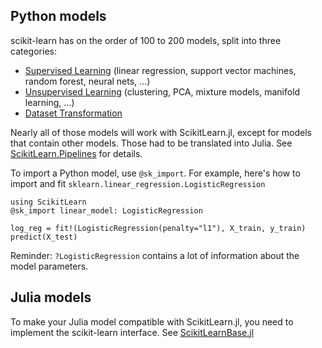 Python models
-----

scikit-learn has on the order of 100 to 200 models, split into three categories:

- [Supervised Learning](http://scikit-learn.org/stable/supervised_learning.html) (linear regression, support vector machines, random forest, neural nets, ...)
- [Unsupervised Learning](http://scikit-learn.org/stable/unsupervised_learning.html) (clustering, PCA, mixture models, manifold learning, ...)
- [Dataset Transformation](http://scikit-learn.org/stable/data_transforms.html)

Nearly all of those models will work with ScikitLearn.jl,
except for models that contain other models. Those had to be translated
into Julia. See [ScikitLearn.Pipelines](pipelines.md) for details.

To import a Python model, use `@sk_import`. For example, here's how to import
and fit `sklearn.linear_regression.LogisticRegression`

```
using ScikitLearn
@sk_import linear_model: LogisticRegression

log_reg = fit!(LogisticRegression(penalty="l1"), X_train, y_train)
predict(X_test)
```

Reminder: `?LogisticRegression` contains a lot of information about the model
parameters.



Julia models
------

To make your Julia model compatible with ScikitLearn.jl, you need to implement
the scikit-learn interface. See [ScikitLearnBase.jl](https://github.com/cstjean/ScikitLearnBase.jl)

